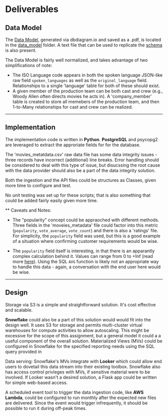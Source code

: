 # Deliverables



## Data Model 
The [Data Model](data_model/DATAMODEL.pdf), generated via dbdiagram.io and saved as a .pdf, is located in the [data_model](data_model) folder. A text file that can be used to replicate the [schema](data_model/data_model_code.txt) is also present.

The Data Model is fairly well normalized, and takes advantage of two simplifications of note:
- The ISO Language code appears in both the spoken language JSON-like raw field `spoken_languages` as well as the `original_language` field.  Relationships to a single 'language' table for both of these should exist.
- A given member of the production team can be both cast and crew (e.g., Woody Allen often directs movies he acts in).  A 'company_member' table is created to store all memebers of the production team, and then 1-to-Many relationships for cast and crew can be realized.

---

## Implementation

The implementation code is written in **Python**.  **PostgreSQL** and psycopg2 are leveraged to extract the approriate fields for for the database.

The 'movies_metatdata.csv' raw data file has some data integrity issues - three records have incorrect (additional) line breaks.  Error handling should be considered to deal with this type of issue, but disucssing the root cause with the data provider should also be a part of the data integrity solution.

Both the ingestion and the API files could be structures as Classes, given more time to configure and test.

No unit testing was set up for these scripts; that is also something that could be added fairly easily given more time.

** Caveats and Notes:

- The "popularity" concept could be appraoched with different methods.  Three fields in the 'moveies_metadata' file could factor into this metric (`popularity`, `vote_average`, `vote_count`) and there is also a 'ratings' file.  For simplicity, the `popularity` field was used, but this is a good example of a situation where confirming customer requirements would be wise. 

- The `popularity` field itself is interesting, in that there is an apparantly complex calculation behind it.   Values can range from 0 to +Inf (read more [here](https://www.themoviedb.org/talk/5141d424760ee34da71431b0)).  Using the SQL `AVG` function is likely not an appropriate way to handle this data - again, a conversation with the end user here would be wise.

---

## Design

Storage via S3 is a simple and straightforward solution.  It's cost effective and scalable.

**Snowflake** could also be a part of this solution would would fit into the design well.  It uses S3 for storage and permits multi-cluster virtual warehouses for compute activities to allow autoscaling.  This might be excessive for the scope of this assignment, but a general model it could a a useful component of the overall solution.  Materialized Views (MVs) could be configured in Snowflake for the specified reporting needs using the SQL query provided in 

Data serving: Snowflake's MVs integrate with **Looker** which could allow end users to dovetail this data stream into their existing toolbox.  Snowflake also has access control privleges with MVs, if sensitive material were to be involved.
If Looker wasn't a desired solution, a Flask app could be written for simple web-based access.

A scheduled event tool to trigger the data ingestion code, like **AWS Lambda**, could be configured to run monthly after the expected new files are delivered.  Since the event would trigger infrequently, it should be possible to run it during off-peak times.

